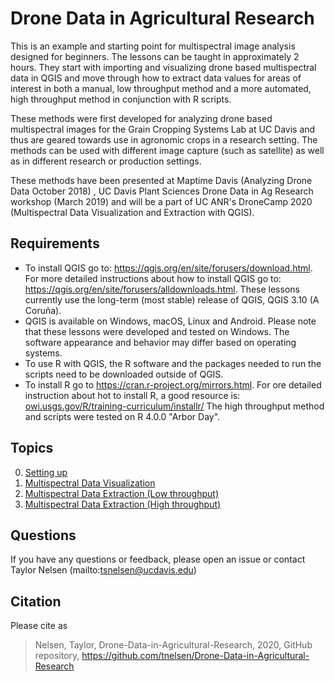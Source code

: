 # Drone Data in Agricultural Research

This is an example and starting point for multispectral image analysis designed for beginners. The lessons can be taught in approximately 2 hours. They start with importing and visualizing drone based multispectral data in QGIS and move through how to extract data values for areas of interest in both a manual, low throughput method and a more automated, high throughput method in conjunction with R scripts.

These methods were first developed for analyzing drone based multispectral images for the Grain Cropping Systems Lab at UC Davis and thus are geared towards use in agronomic crops in a research setting. The methods can be used with different image capture (such as satellite) as well as in different research or production settings. 

These methods have been presented at Maptime Davis (Analyzing Drone Data October 2018) , UC Davis Plant Sciences Drone Data in Ag Research workshop (March 2019) and will be a part of UC ANR's DroneCamp 2020 (Multispectral Data Visualization and Extraction with QGIS).

## Requirements

* To install QGIS go to: <a href = "https://qgis.org/en/site/forusers/download.html">https://qgis.org/en/site/forusers/download.html</a>. For more detailed instructions about how to install QGIS go to: <a href = "https://qgis.org/en/site/forusers/alldownloads.html">https://qgis.org/en/site/forusers/alldownloads.html</a>. These lessons currently use the long-term (most stable) release of QGIS, QGIS 3.10 (A Coruña). 
* QGIS is available on Windows, macOS, Linux and Android. Please note that these lessons were developed and tested on Windows. The software appearance and behavior may differ based on operating systems.
* To use R with QGIS, the R software and the packages needed to run the scripts need to be downloaded outside of QGIS. 
* To install R go to <a href = "https://cran.r-project.org/mirrors.html">https://cran.r-project.org/mirrors.html</a>. For ore detailed instruction about hot to install R, a good resource is: <a href="owi.usgs.gov/R/training-curriculum/installr/">owi.usgs.gov/R/training-curriculum/installr/</a> The high throughput method and scripts were tested on R 4.0.0 "Arbor Day". 

## Topics

0. [Setting up](00-setting-up.md)
1. [Multispectral Data Visualization](01-multispectral-data-visualization.md)
2. [Multispectral Data Extraction (Low throughput)](02-multispectral-data-extraction.md)
3. [Multispectral Data Extraction (High throughput)](03-high-throughput-data-extraction.md)

## Questions

If you have any questions or feedback, please open an issue or contact Taylor Nelsen (mailto:tsnelsen@ucdavis.edu)

## Citation

Please cite as

> Nelsen, Taylor, Drone-Data-in-Agricultural-Research, 2020, GitHub repository, https://github.com/tnelsen/Drone-Data-in-Agricultural-Research

